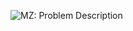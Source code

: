 ![MZ: Problem Description](https://github.com/ccyannchan/bronco-ctf-writeups-2024/blob/main/mz/mz.PNG "MZ: Problem Description")